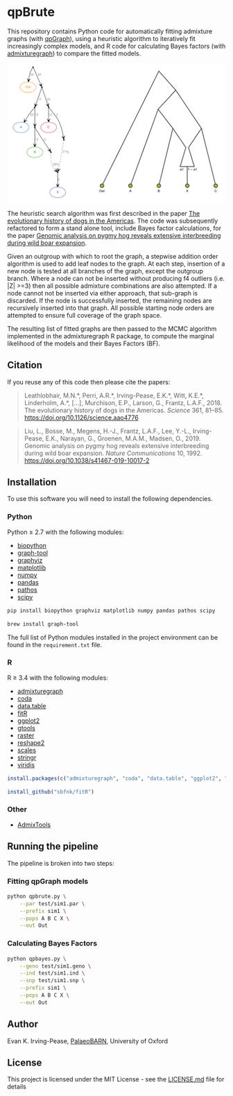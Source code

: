 # qpBrute
This repository contains Python code for automatically fitting admixture graphs 
(with [qpGraph](https://github.com/DReichLab/AdmixTools/blob/master/README.QPGRAPH)), using a heuristic algorithm 
to iteratively fit increasingly complex models, and R code for calculating Bayes factors 
(with [admixturegraph](https://github.com/mailund/admixture_graph)) to compare the fitted models.

![sim1](./test/sim1.png?raw=true) 

The heuristic search algorithm was first described in the paper 
[The evolutionary history of dogs in the Americas](https://doi.org/10.1126/science.aao4776). The code was subsequently
refactored to form a stand alone tool, include Bayes factor calculations, for the paper 
[Genomic analysis on pygmy hog reveals extensive interbreeding during wild boar expansion](
https://doi.org/10.1038/s41467-019-10017-2). 

Given an outgroup with which to root the graph, a stepwise addition order algorithm is used to add leaf nodes to 
the graph. At each step, insertion of a new node is tested at all branches of the graph, except the outgroup branch. 
Where a node can not be inserted without producing f4 outliers (i.e. |Z| >=3) then all possible admixture combinations 
are also attempted. If a node cannot not be inserted via either approach, that sub-graph is discarded. If the node is 
successfully inserted, the remaining nodes are recursively inserted into that graph. All possible starting node orders 
are attempted to ensure full coverage of the graph space.

The resulting list of fitted graphs are then passed to the MCMC algorithm implemented in the admixturegraph R package, 
to compute the marginal likelihood of the models and their Bayes Factors (BF).

## Citation
If you reuse any of this code then please cite the papers:
> Leathlobhair, M.N.\*, Perri, A.R.\*, Irving-Pease, E.K.\*, Witt, K.E.\*, Linderholm, A.\*, [...], Murchison, E.P., 
> Larson, G., Frantz, L.A.F., 2018. The evolutionary history of dogs in the Americas. *Science* 361, 81–85. 
> https://doi.org/10.1126/science.aao4776

> Liu, L., Bosse, M., Megens, H.-J., Frantz, L.A.F., Lee, Y.-L., Irving-Pease, E.K., Narayan, G., Groenen, M.A.M., 
> Madsen, O., 2019. Genomic analysis on pygmy hog reveals extensive interbreeding during wild boar expansion. 
> *Nature Communications* 10, 1992. https://doi.org/10.1038/s41467-019-10017-2

## Installation

To use this software you will need to install the following dependencies.

### Python

Python ≥ 2.7 with the following modules:

* [biopython](https://github.com/biopython/biopython)
* [graph-tool](https://github.com/antmd/graph-tool)
* [graphviz](https://github.com/xflr6/graphviz)
* [matplotlib](https://github.com/matplotlib/matplotlib)
* [numpy](https://github.com/numpy/numpy)
* [pandas](https://github.com/pandas-dev/pandas)
* [pathos](https://github.com/uqfoundation/pathos)
* [scipy](https://github.com/scipy/scipy)


```bash
pip install biopython graphviz matplotlib numpy pandas pathos scipy
```

```bash
brew install graph-tool
```

The full list of Python modules installed in the project environment can be
found in the `requirement.txt` file.

### R

R ≥ 3.4 with the following modules:

* [admixturegraph](https://cran.r-project.org/web/packages/admixturegraph/index.html)
* [coda](https://cran.r-project.org/web/packages/coda/index.html)
* [data.table](https://cran.r-project.org/web/packages/data.table/index.html)
* [fitR](https://github.com/sbfnk/fitR)
* [ggplot2](https://cran.r-project.org/web/packages/ggplot2/)
* [gtools](https://cran.r-project.org/web/packages/gtools/index.html)
* [raster](https://cran.r-project.org/web/packages/raster/index.html)
* [reshape2](https://cran.r-project.org/web/packages/reshape2/index.html)
* [scales](https://cran.r-project.org/web/packages/scales/)
* [stringr](https://cran.r-project.org/web/packages/stringr/)
* [viridis](https://cran.r-project.org/web/packages/viridis/index.html)

```R
install.packages(c("admixturegraph", "coda", "data.table", "ggplot2", "gtools", "raster", "reshape2", "scales", "stringr", "viridis"))
```

```R
install_github("sbfnk/fitR")
```

### Other

* [AdmixTools](https://github.com/DReichLab/AdmixTools)

## Running the pipeline

The pipeline is broken into two steps:

### Fitting qpGraph models

```bash
python qpbrute.py \
    --par test/sim1.par \
    --prefix sim1 \
    --pops A B C X \
    --out Out
```

### Calculating Bayes Factors 
 
```bash
python qpbayes.py \
    --geno test/sim1.geno \
    --ind test/sim1.ind \
    --snp test/sim1.snp \
    --prefix sim1 \
    --pops A B C X \
    --out Out
```

## Author

Evan K. Irving-Pease, [PalaeoBARN](https://www.palaeobarn.com/), University of Oxford 

## License

This project is licensed under the MIT License - see the [LICENSE.md](LICENSE.md) file for details
